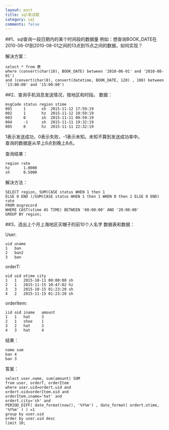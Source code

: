 ```yaml
---
layout: post
title: sql笔试题
category: sql
comments: false
---
```

##1、sql查询一段日期内的某个时间段的数据量
例如：想查询BOOK_DATE在2010-06-01到2010-08-01之间的13点到15点之间的数据，如何实现？

解决方案：

	select * from 表 
	where (convert(char(10), BOOK_DATE) between '2010-06-01' and '2010-08-01')
	and (convert(char(8), convert(datetime, BOOK_DATE, 120) , 108) between '13:00:00' and '15:00:00')

##2、查询手机消息发送情况，按地区和时段。
数据：  

	msgCode status region stime  
	001		1		sh	2015-11-12 17:59:19  
	002		1		hz	2015-11-12 10:59:19  
	003		0		sh	2015-11-11 09:59:19  
	004		-1		sh	2015-11-11 19:32:19
	005		0		hz	2015-11-11 22:32:19  

1表示发送成功，0表示失败，-1表示未知。未知不算到发送成功率中。  
查询的数据是从早上8点到晚上8点。

			
查询结果：

	region rate
	hz		1.0000
	sh		0.5000

解决方法：

	SELECT region, SUM(CASE status WHEN 1 then 1
	ELSE 0 END )/SUM(CASE status WHEN 1 then 1 WHEN 0 then 1 ELSE 0 END) rate
	FROM msgrecord 
	WHERE CAST(stime AS TIME) BETWEEN '08:00:00' AND '20:00:00'
	GROUP BY region;

##3、选出上个月上海地区买帽子的前10个人名字
数据表和数据：

User:

	uid uname
	1	ban
	2	ban2
	3	ban
	
orderT:

	oid uid otime city
	1	1	2015-10-11 00:00:00	sh
	2	1	2015-11-15 10:47:02	hz
	3	3	2015-10-15 01:23:20	sh
	4	2	2015-11-15 01:23:20	sh
			
orderItem:

	iid	oid iname	amount
	1	1	hat		3
	2	1	shoe	1
	3	2	hat		3
	4	3	hat		4
	
结果：

	name sum
	ban	4
	ban	3

答案：		

	select user.name, sum(amount) SUM
	from user, orderT, orderItem
	where user.uid=ordert.uid and
	ordert.oid=orderItem.oid and
	orderItem.iname='hat' and
	ordert.city='sh' and
	PERIOD_DIFF( date_format(now(), '%Y%m') , date_format( ordert.otime, '%Y%m' ) ) =1
	group by user.uid
	order by user.uid desc
	limit 10;